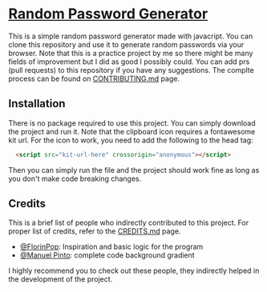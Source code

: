 # [Random Password Generator](https://goodboyneon.github.io/passwordGenerator/)

This is a simple random password generator made with javacript. You can clone this repository and use it to generate random passwords via your browser. Note that this is a practice project by me so there might be many fields of improvement but I did as good I possibly could. You can add prs (pull requests) to this repository if you have any suggestions. The complte process can be found on [CONTRIBUTING.md](https://github.com/GoodBoyNeon/passwordGenerator/blob/main/CONTRIBUTING.md) page.

## Installation

There is no package required to use this project. You can simply download the project and run it. Note that the clipboard icon requires a fontawesome kit url. For the icon to work, you need to add the following to the head tag:

```html
  <script src="kit-url-here" crossorigin="anonymous"></script>
```
Then you can simply run the file and the project should work fine as long as you don't make code breaking changes.

## Credits

This is a brief list of people who indirectly contributed to this project. For proper list of credits, refer to the [CREDITS.md](https://github.com/GoodBoyNeon/passwordGenerator/blob/main/CREDITS.md) page.

  - [@FlorinPop](https://codepen.io/FlorinPop17/pen/BaBePej): Inspiration and basic logic for the program
  - [@Manuel Pinto](https://codepen.io/P1N2O/pen/pyBNzX): complete code background gradient

I highly recommend you to check out these people, they indirectly helped in the development of the project.
